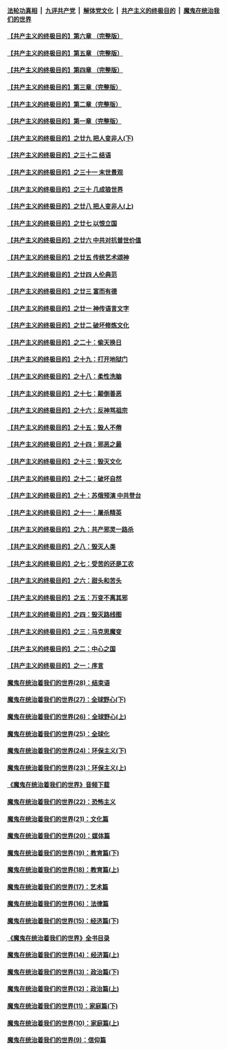 ####  [法轮功真相](../../../../basic/blob/master/README.md?t=02100413) &nbsp;|&nbsp; [九评共产党](../../../../9ping.md/blob/master/README.md?t=02100413) &nbsp;|&nbsp; [解体党文化](../../../../jtdwh.md/blob/master/README.md?t=02100413)  &nbsp;|&nbsp; [共产主义的终极目的](../../../../gczydzjmd.md/blob/master/README.md?t=02100413) &nbsp;|&nbsp; [魔鬼在统治我们的世界](../../../../mgztzwmdsj.md/blob/master/README.md?t=02100413) 

#### [【共产主义的终极目的】第六章 （完整版）](../pages/nsc422/n11428913.md?t=02100413) 

#### [【共产主义的终极目的】第五章 （完整版）](../pages/nsc422/n11428912.md?t=02100413) 

#### [【共产主义的终极目的】第四章 （完整版）](../pages/nsc422/n11428907.md?t=02100413) 

#### [【共产主义的终极目的】第三章（完整版）](../pages/nsc422/n11428848.md?t=02100413) 

#### [【共产主义的终极目的】第二章（完整版）](../pages/nsc422/n11428831.md?t=02100413) 

#### [【共产主义的终极目的】第一章（完整版）](../pages/nsc422/n11417651.md?t=02100413) 

#### [【共产主义的终极目的】之廿九 把人变非人(下)](../pages/nsc422/n11344140.md?t=02100413) 

#### [【共产主义的终极目的】之三十二 结语](../pages/nsc422/n11360535.md?t=02100413) 

#### [【共产主义的终极目的】之三十一 末世景观](../pages/nsc422/n11351129.md?t=02100413) 

#### [【共产主义的终极目的】之三十 几成狼世界](../pages/nsc422/n11348280.md?t=02100413) 

#### [【共产主义的终极目的】之廿八 把人变非人(上)](../pages/nsc422/n11340492.md?t=02100413) 

#### [【共产主义的终极目的】之廿七 以恨立国](../pages/nsc422/n11336944.md?t=02100413) 

#### [【共产主义的终极目的】之廿六 中共对抗普世价值](../pages/nsc422/n11324785.md?t=02100413) 

#### [【共产主义的终极目的】之廿五 传统艺术颂神](../pages/nsc422/n11296396.md?t=02100413) 

#### [【共产主义的终极目的】之廿四 人伦典范](../pages/nsc422/n11296397.md?t=02100413) 

#### [【共产主义的终极目的】之廿三 富而有德](../pages/nsc422/n11283598.md?t=02100413) 

#### [【共产主义的终极目的】之廿一 神传语言文字](../pages/nsc422/n11263265.md?t=02100413) 

#### [【共产主义的终极目的】之廿二 破坏修炼文化](../pages/nsc422/n11245728.md?t=02100413) 

#### [【共产主义的终极目的】之二十：偷天换日](../pages/nsc422/n11238846.md?t=02100413) 

#### [【共产主义的终极目的】之十九：打开地狱门](../pages/nsc422/n11206376.md?t=02100413) 

#### [【共产主义的终极目的】之十八：柔性洗脑](../pages/nsc422/n11199994.md?t=02100413) 

#### [【共产主义的终极目的】之十七：颠倒善恶](../pages/nsc422/n11179782.md?t=02100413) 

#### [【共产主义的终极目的】之十六：反神骂祖宗](../pages/nsc422/n11166798.md?t=02100413) 

#### [【共产主义的终极目的】之十五：毁人不倦](../pages/nsc422/n11166792.md?t=02100413) 

#### [【共产主义的终极目的】之十四：邪恶之最](../pages/nsc422/n11150249.md?t=02100413) 

#### [【共产主义的终极目的】之十三：毁灭文化](../pages/nsc422/n11135227.md?t=02100413) 

#### [【共产主义的终极目的】之十二：破坏自然](../pages/nsc422/n11135214.md?t=02100413) 

#### [【共产主义的终极目的】之十：苏俄预演 中共登台](../pages/nsc422/n11118424.md?t=02100413) 

#### [【共产主义的终极目的】之十一：屠杀精英](../pages/nsc422/n11118442.md?t=02100413) 

#### [【共产主义的终极目的】之九：共产邪灵一路杀](../pages/nsc422/n11114139.md?t=02100413) 

#### [【共产主义的终极目的】之八：毁灭人类](../pages/nsc422/n11108503.md?t=02100413) 

#### [【共产主义的终极目的】之七：受苦的还是工农](../pages/nsc422/n11101809.md?t=02100413) 

#### [【共产主义的终极目的】之六：甜头和苦头](../pages/nsc422/n11096971.md?t=02100413) 

#### [【共产主义的终极目的】之五：万变不离其邪](../pages/nsc422/n11091285.md?t=02100413) 

#### [【共产主义的终极目的】之四：毁灭路线图](../pages/nsc422/n11086284.md?t=02100413) 

#### [【共产主义的终极目的】之三：马克思魔变](../pages/nsc422/n11061941.md?t=02100413) 

#### [【共产主义的终极目的】之二：中心之国](../pages/nsc422/n11047728.md?t=02100413) 

#### [【共产主义的终极目的】之一：序言](../pages/nsc422/n11086077.md?t=02100413) 

#### [魔鬼在统治着我们的世界(28)：结束语](../pages/nsc422/n10936246.md?t=02100413) 

#### [魔鬼在统治着我们的世界(27)：全球野心(下)](../pages/nsc422/n10928319.md?t=02100413) 

#### [魔鬼在统治着我们的世界(26)：全球野心(上)](../pages/nsc422/n10900318.md?t=02100413) 

#### [魔鬼在统治着我们的世界(25)：全球化](../pages/nsc422/n10788205.md?t=02100413) 

#### [魔鬼在统治着我们的世界(24)：环保主义(下)](../pages/nsc422/n10695307.md?t=02100413) 

#### [魔鬼在统治着我们的世界(23)：环保主义(上)](../pages/nsc422/n10688613.md?t=02100413) 

#### [《魔鬼在统治着我们的世界》音频下载](../pages/nsc422/n10635553.md?t=02100413) 

#### [魔鬼在统治着我们的世界(22)：恐怖主义](../pages/nsc422/n10614727.md?t=02100413) 

#### [魔鬼在统治着我们的世界(21)：文化篇](../pages/nsc422/n10597706.md?t=02100413) 

#### [魔鬼在统治着我们的世界(20)：媒体篇](../pages/nsc422/n10586579.md?t=02100413) 

#### [魔鬼在统治着我们的世界(19)：教育篇(下)](../pages/nsc422/n10564808.md?t=02100413) 

#### [魔鬼在统治着我们的世界(18)：教育篇(上)](../pages/nsc422/n10526970.md?t=02100413) 

#### [魔鬼在统治着我们的世界(17)：艺术篇](../pages/nsc422/n10499093.md?t=02100413) 

#### [魔鬼在统治着我们的世界(16)：法律篇](../pages/nsc422/n10485969.md?t=02100413) 

#### [魔鬼在统治着我们的世界(15)：经济篇(下)](../pages/nsc422/n10469975.md?t=02100413) 

#### [《魔鬼在统治着我们的世界》全书目录](../pages/nsc422/n10464261.md?t=02100413) 

#### [魔鬼在统治着我们的世界(14)：经济篇(上)](../pages/nsc422/n10457370.md?t=02100413) 

#### [魔鬼在统治着我们的世界(13)：政治篇(下)](../pages/nsc422/n10448270.md?t=02100413) 

#### [魔鬼在统治着我们的世界(12)：政治篇(上)](../pages/nsc422/n10444576.md?t=02100413) 

#### [魔鬼在统治着我们的世界(11)：家庭篇(下)](../pages/nsc422/n10440961.md?t=02100413) 

#### [魔鬼在统治着我们的世界(10)：家庭篇(上)](../pages/nsc422/n10435448.md?t=02100413) 

#### [魔鬼在统治着我们的世界(9)：信仰篇](../pages/nsc422/n10432159.md?t=02100413) 

